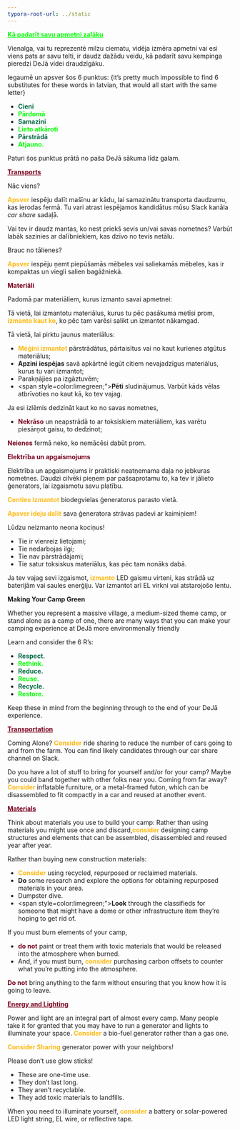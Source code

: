 ```yaml
---
typora-root-url: ../static
---
```


<span class="center" style="color:lime;"><u>**Kā padarīt savu apmetni zaļāku**</u></span>

Vienalga, vai tu reprezentē milzu ciematu, vidēja izmēra apmetni vai esi viens pats ar savu telti, ir daudz dažādu veidu, kā padarīt savu kempinga pieredzi DeJā videi draudzīgāku.

Iegaumē un apsver šos 6 punktus: {it’s pretty much impossible to find 6 substitutes for these words in latvian, that would all start with the same letter}

- <span style="color:#006a44;">**Cieni**</span>
- <span style="color:lime;">**Pārdomā**</span>
- <span style="color:#006a44;">**Samazini**</span>
- <span style="color:lime;">**Lieto atkāroti**</span>
- <span style="color:#006a44;">**Pārstrādā**</span>
- <span style="color:lime;">**Atjauno.**</span>

Paturi šos punktus prātā no paša DeJā sākuma līdz galam.



<span style="color:#77011e;"><u>**Transports**</u></span>

Nāc viens?

<span style="color:#fdb913;">**Apsver**</span> iespēju dalīt mašīnu ar kādu, lai samazinātu transporta daudzumu, kas ierodas fermā. Tu vari atrast iespējamos kandidātus mūsu Slack kanāla *car share* sadaļā.

Vai tev ir daudz mantas, ko nest priekš sevis un/vai savas nometnes? Varbūt labāk sazinies ar dalībniekiem, kas dzīvo no tevis netālu.

Brauc no tālienes?

<span style="color:#fdb913;">**Apsver**</span> iespēju ņemt piepūšamās mēbeles vai saliekamās mēbeles, kas ir kompaktas un viegli salien bagāžniekā.



<span style="color:#77011e;">**Materiāli**</span>

Padomā par materiāliem, kurus izmanto savai apmetnei:

Tā vietā, lai izmantotu materiālus, kurus tu pēc pasākuma metīsi prom, <span style="color:#fdb913;">**izmanto kaut ko**</span>, ko pēc tam varēsi salikt un izmantot nākamgad.

Tā vietā, lai pirktu jaunus materiālus:

- <span style="color:#fdb913;">**Mēģini izmantot**</span> pārstrādātus, pārtaisītus vai no kaut kurienes atgūtus materiālus;
- <span style="color:#limegreen;">**Apzini iespējas**</span> savā apkārtnē iegūt citiem nevajadzīgus materiālus, kurus tu vari izmantot;
- Parakņājies pa izgāztuvēm;
- <span style=color:limegreen;">**Pēti**</span> sludinājumus. Varbūt kāds vēlas atbrīvoties no kaut kā, ko tev vajag.

Ja esi izlēmis dedzināt kaut ko no savas nometnes,

- <span style="color:#77011e;">**Nekrāso**</span>  un neapstrādā to ar toksiskiem materiāliem, kas varētu piesārņot gaisu, to dedzinot;

<span style="color:#77011e;">**Neienes**</span> fermā neko, ko nemācēsi dabūt prom.



<span style="color:#77011e;">**Elektrība un apgaismojums**</span>

Elektrība un apgaismojums ir praktiski neatņemama daļa no jebkuras nometnes. Daudzi cilvēki pieņem par pašsaprotamu to, ka tev ir jālieto ģenerators, lai izgaismotu savu platību.

<span style="color:#fdb913;">**Centies izmantot**</span> biodegvielas ģeneratorus parasto vietā.

<span style="color:#fdb913;">**Apsver ideju dalīt**</span> sava ģeneratora strāvas padevi ar kaimiņiem!

Lūdzu neizmanto neona kociņus!

- Tie ir vienreiz lietojami;
- Tie nedarbojas ilgi;
- Tie nav pārstrādājami;
- Tie satur toksiskus materiālus, kas pēc tam nonāks dabā.

Ja tev vajag sevi izgaismot, <span style="color:#fdb913;">**izmanto**</span> LED gaismu virteni, kas strādā uz baterijām vai saules enerģiju. Var izmantot arī EL virkni vai atstarojošo lentu.





















**Making Your Camp Green**</u></span>

Whether you represent a massive village, a medium-sized theme camp, or stand alone as a camp of one, there are many ways that you can make your camping experience at DeJā more environmenally friendly

Learn and consider the 6 R’s:

- **<span style="color:#006a44;">Respect.</span>**
- **<span style="color:lime;">Rethink.</span>**
- **<span style="color:#006a44;">Reduce.</span>**
- **<span style="color:lime;">Reuse.</span>**
- **<span style="color:#006a44;">Recycle.</span>**
- **<span style="color:lime;">Restore.</span>**

Keep these in mind from the beginning through to the end of your DeJā experience.



<span style="color:#77011e;"><u>**Transportation**</u></span>

Coming Alone?
<span style="color:#fdb913;">**Consider**</span> ride sharing to reduce the number of cars going to and from the farm. You can find likely candidates through our car share channel on Slack.

Do you have a lot of stuff to bring for yourself and/or for your camp?
Maybe you could band together with other folks near you.
Coming from far away?
<span style="color:#fdb913;">**Consider**</span> inflatable furniture, or a metal-framed futon, which can be disassembled to fit compactly in a car and reused at another event.



<span style="color:#77011e;"><u>**Materials**</u></span>

Think about materials you use to build your camp:
Rather than using materials you might use once and discard,<span style="color:#fdb913;">**consider**</span> designing camp structures and elements that can be assembled, disassembled and reused year after year.

Rather than buying new construction materials:

- <span style="color:#fdb913;">**Consider**</span> using recycled, repurposed or reclaimed materials.
- <span style="color:#limegreen;">**Do**</span> some research and explore the options for obtaining repurposed materials in your area.
- Dumpster dive.
- <span style=color:limegreen;">**Look**</span> through the classifieds for someone that might have a dome or other infrastructure item they’re hoping to get rid of.

If you must burn elements of your camp,

- <span style="color:#77011e;">**do not**</span> paint or treat them with toxic materials that would be released into the atmosphere when burned.
- And, if you must burn, <span style="color:#fdb913;">**consider**</span> purchasing carbon offsets to counter what you’re putting into the atmosphere.

<span style="color:#77011e;">**Do not**</span> bring anything to the farm without ensuring that you know how it is going to leave.



<span style="color:#77011e;"><u>**Energy and Lighting**</u></span>

Power and light are an integral part of almost every camp. Many people take it for granted that you may have to run a generator and lights to illuminate your space.
<span style="color:#fdb913;">**Consider**</span> a bio-fuel generator rather than a gas one.

<span style="color:#fdb913;">**Consider Sharing**</span> generator power with your neighbors!

Please don’t use glow sticks!

- These are one-time use.
- They don’t last long.
- They aren’t recyclable.
- They add toxic materials to landfills.

When you need to illuminate yourself, <span style="color:#fdb913;">**consider**</span> a battery or solar-powered LED light string, EL wire, or reflective tape.

